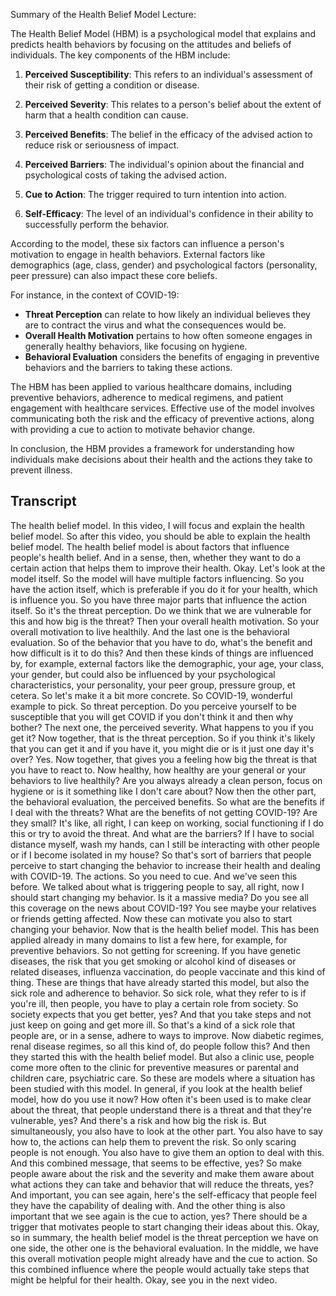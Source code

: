 Summary of the Health Belief Model Lecture:

The Health Belief Model (HBM) is a psychological model that explains and predicts health behaviors by focusing on the attitudes and beliefs of individuals. The key components of the HBM include:

1. **Perceived Susceptibility**: This refers to an individual's assessment of their risk of getting a condition or disease.

2. **Perceived Severity**: This relates to a person's belief about the extent of harm that a health condition can cause.

3. **Perceived Benefits**: The belief in the efficacy of the advised action to reduce risk or seriousness of impact.

4. **Perceived Barriers**: The individual's opinion about the financial and psychological costs of taking the advised action.

5. **Cue to Action**: The trigger required to turn intention into action.

6. **Self-Efficacy**: The level of an individual's confidence in their ability to successfully perform the behavior.

According to the model, these six factors can influence a person's motivation to engage in health behaviors. External factors like demographics (age, class, gender) and psychological factors (personality, peer pressure) can also impact these core beliefs.

For instance, in the context of COVID-19:

- **Threat Perception** can relate to how likely an individual believes they are to contract the virus and what the consequences would be.
- **Overall Health Motivation** pertains to how often someone engages in generally healthy behaviors, like focusing on hygiene.
- **Behavioral Evaluation** considers the benefits of engaging in preventive behaviors and the barriers to taking these actions.

The HBM has been applied to various healthcare domains, including preventive behaviors, adherence to medical regimens, and patient engagement with healthcare services. Effective use of the model involves communicating both the risk and the efficacy of preventive actions, along with providing a cue to action to motivate behavior change.

In conclusion, the HBM provides a framework for understanding how individuals make decisions about their health and the actions they take to prevent illness.

## Transcript

The health belief model. In this video, I will focus and explain the health belief model. So after this video, you should be able to explain the health belief model. The health belief model is about factors that influence people's health belief. And in a sense, then, whether they want to do a certain action that helps them to improve their health. Okay. Let's look at the model itself. So the model will have multiple factors influencing. So you have the action itself, which is preferable if you do it for your health, which is influence you. So you have three major parts that influence the action itself. So it's the threat perception. Do we think that we are vulnerable for this and how big is the threat? Then your overall health motivation. So your overall motivation to live healthily. And the last one is the behavioral evaluation. So of the behavior that you have to do, what's the benefit and how difficult is it to do this? And then these kinds of things are influenced by, for example, external factors like the demographic, your age, your class, your gender, but could also be influenced by your psychological characteristics, your personality, your peer group, pressure group, et cetera. So let's make it a bit more concrete. So COVID-19, wonderful example to pick. So threat perception. Do you perceive yourself to be susceptible that you will get COVID if you don't think it and then why bother? The next one, the perceived severity. What happens to you if you get it? Now together, that is the threat perception. So if you think it's likely that you can get it and if you have it, you might die or is it just one day it's over? Yes. Now together, that gives you a feeling how big the threat is that you have to react to. Now healthy, how healthy are your general or your behaviors to live healthily? Are you always already a clean person, focus on hygiene or is it something like I don't care about? Now then the other part, the behavioral evaluation, the perceived benefits. So what are the benefits if I deal with the threats? What are the benefits of not getting COVID-19? Are they small? It's like, all right, I can keep on working, social functioning if I do this or try to avoid the threat. And what are the barriers? If I have to social distance myself, wash my hands, can I still be interacting with other people or if I become isolated in my house? So that's sort of barriers that people perceive to start changing the behavior to increase their health and dealing with COVID-19. The actions. So you need to cue. And we've seen this before. We talked about what is triggering people to say, all right, now I should start changing my behavior. Is it a massive media? Do you see all this coverage on the news about COVID-19? You see maybe your relatives or friends getting affected. Now these can motivate you also to start changing your behavior. Now that is the health belief model. This has been applied already in many domains to list a few here, for example, for preventive behaviors. So not getting for screening. If you have genetic diseases, the risk that you get smoking or alcohol kind of diseases or related diseases, influenza vaccination, do people vaccinate and this kind of thing. These are things that have already started this model, but also the sick role and adherence to behavior. So sick role, what they refer to is if you're ill, then people, you have to play a certain role from society. So society expects that you get better, yes? And that you take steps and not just keep on going and get more ill. So that's a kind of a sick role that people are, or in a sense, adhere to ways to improve. Now diabetic regimes, renal disease regimes, so all this kind of, do people follow this? And then they started this with the health belief model. But also a clinic use, people come more often to the clinic for preventive measures or parental and children care, psychiatric care. So these are models where a situation has been studied with this model. In general, if you look at the health belief model, how do you use it now? How often it's been used is to make clear about the threat, that people understand there is a threat and that they're vulnerable, yes? And there's a risk and how big the risk is. But simultaneously, you also have to look at the other part. You also have to say how to, the actions can help them to prevent the risk. So only scaring people is not enough. You also have to give them an option to deal with this. And this combined message, that seems to be effective, yes? So make people aware about the risk and the severity and make them aware about what actions they can take and behavior that will reduce the threats, yes? And important, you can see again, here's the self-efficacy that people feel they have the capability of dealing with. And the other thing is also important that we see again is the cue to action, yes? There should be a trigger that motivates people to start changing their ideas about this. Okay, so in summary, the health belief model is the threat perception we have on one side, the other one is the behavioral evaluation. In the middle, we have this overall motivation people might already have and the cue to action. So this combined influence where the people would actually take steps that might be helpful for their health. Okay, see you in the next video.